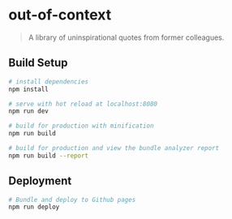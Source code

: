 # out-of-context

> A library of uninspirational quotes from former colleagues.

## Build Setup

``` bash
# install dependencies
npm install

# serve with hot reload at localhost:8080
npm run dev

# build for production with minification
npm run build

# build for production and view the bundle analyzer report
npm run build --report
```

## Deployment

```bash
# Bundle and deploy to Github pages
npm run deploy
```
